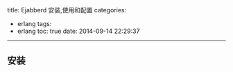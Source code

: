 title: Ejabberd 安装,使用和配置
categories:
  - erlang
tags:
  - erlang
toc: true
date: 2014-09-14 22:29:37
---

## 安装

